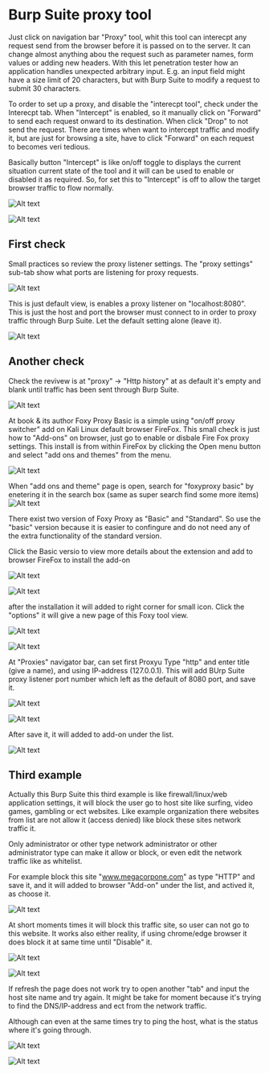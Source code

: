 # Burp Suite proxy tool

Just click on navigation bar "Proxy" tool, whit this tool can interecpt any request send from the browser before it is passed on to the server. It can change almost anything abou the request such as parameter names, form values or adding new headers. With this let penetration tester how an application handles unexpected arbitrary input. E.g. an input field might have a size limit of 20 characters, but with Burp Suite to modify a request to submit 30 characters.

To order to set up a proxy, and disable the "interecpt tool", check under the Interecpt tab. When "Intercept" is enabled, so it manually click on "Forward" to send each request onward to its destination. When click "Drop" to not send the request. There are times when want to intercept traffic and modify it, but are just for browsing a site, have to click "Forward" on each request to becomes veri tedious.

Basically button "Intercept" is like on/off toggle to displays the current situation current state of the tool and it will can be used to enable or disabled it as required. So, for set this to "Intercept" is off to allow the target browser traffic to flow normally.

![Alt text](BurpSuite_images/burpsuiteProxy-1.png)

![Alt text](BurpSuite_images/burpsuiteProxy-2.png)


## First check

Small practices so review the proxy listener settings. The "proxy settings" sub-tab show what ports are listening for proxy requests.

![Alt text](BurpSuite_images/burpsuiteProxy-3.png)

This is just default view, is enables a proxy listener on "localhost:8080". This is just the host and port the browser must connect to in order to proxy traffic through Burp Suite. Let the default setting alone (leave it).

![Alt text](BurpSuite_images/burpsuiteProxy-4.png)


## Another check
<!-- Offensive-Security-OSCP-by-Offensive-Security_2020.pdf PAGE; 255 - --> 

Check the revivew is at "proxy" -> "Http history" at as default it's empty and blank until traffic has been sent through Burp Suite.

![Alt text](BurpSuite_images/burpsuit-scan-1.png)

At book & its author Foxy Proxy Basic is a simple using "on/off proxy switcher" add on Kali Linux default browser FireFox. This small check is just how to "Add-ons" on browser, just go to enable or disbale Fire Fox proxy settings. This install is from within FireFox by clicking the Open menu button and select "add ons and themes" from the menu.

![Alt text](BurpSuite_images/burpsuit-scan-3.png)

When "add ons and theme" page is open, search for "foxyproxy basic" by enetering it in the search box (same as super search find some more items)
![Alt text](BurpSuite_images/burpsuit-scan-4.png)

There exist two version of Foxy Proxy as "Basic" and "Standard". So use the "basic" version because it is easier to confingure and do not need any of the extra functionality of the standard version.

Click the Basic versio to view more details about the extension and add to browser FireFox to install the add-on

![Alt text](BurpSuite_images/burpsuit-scan-5.png)

![Alt text](BurpSuite_images/burpsuit-scan-6.png)

after the installation it will added to right corner for small icon. Click the "options" it will give a new page of this Foxy tool view.

![Alt text](BurpSuite_images/burpsuit-scan-7.png)

![Alt text](BurpSuite_images/burpsuit-scan-8.png)

At "Proxies" navigator bar, can set first Proxyu Type "http" and enter title (give a name), and using IP-address (127.0.0.1). This will add BUrp Suite proxy listener port number which left as the default of 8080 port, and save it.

![Alt text](BurpSuite_images/burpsuit-scan-9.png)

![Alt text](BurpSuite_images/burpsuit-scan-9.1.png)

After save it, it will added to add-on under the list. 

![Alt text](BurpSuite_images/burpsuit-scan-10.png)

## Third example

Actually this Burp Suite this third example is like firewall/linux/web application settings, it will block the user go to host site like surfing, video games, gambling or ect websites. Like example organization there websites from list are not allow it (access denied) like block these sites network traffic it.

Only administrator or other type network administrator or other administrator type can make it allow or block, or even edit the network traffic like as whitelist.

For example block this site "www.megacorpone.com" as type "HTTP" and save it, and it will added to browser "Add-on" under the list, and actived it, as choose it.

![Alt text](BurpSuite_images/burpsuit-scan-11.1.png)

At short moments times it will block this traffic site, so user can not go to this website. It works also either reality, if using chrome/edge browser it does block it at same time until "Disable" it.

![Alt text](BurpSuite_images/burpsuit-scan-11.2.png)

![Alt text](BurpSuite_images/burpsuit-scan-11.3.png)

If refresh the page does not work try to open another "tab" and input the host site name and try again. It might be take for moment because it's trying to find the DNS/IP-address and ect from the network traffic.

Although can even at the same times try to ping the host, what is the status where it's going through.

![Alt text](BurpSuite_images/burpsuit-scan-11.4.png)

![Alt text](BurpSuite_images/burpsuit-scan-11.5.png)






